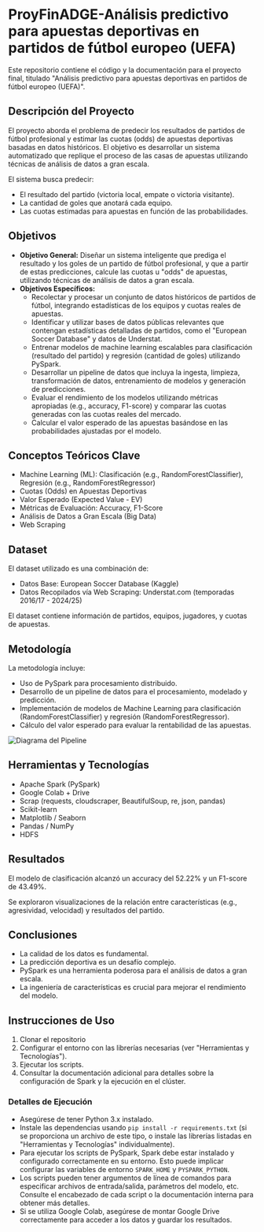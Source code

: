 #   ProyFinADGE-Análisis predictivo para apuestas deportivas en partidos de fútbol europeo (UEFA)

Este repositorio contiene el código y la documentación para el proyecto final, titulado "Análisis predictivo para apuestas deportivas en partidos de fútbol europeo (UEFA)".

##   Descripción del Proyecto

El proyecto aborda el problema de predecir los resultados de partidos de fútbol profesional y estimar las cuotas (odds) de apuestas deportivas basadas en datos históricos. El objetivo es desarrollar un sistema automatizado que replique el proceso de las casas de apuestas utilizando técnicas de análisis de datos a gran escala.

El sistema busca predecir:

* El resultado del partido (victoria local, empate o victoria visitante).
* La cantidad de goles que anotará cada equipo.
* Las cuotas estimadas para apuestas en función de las probabilidades.

##   Objetivos

* **Objetivo General:** Diseñar un sistema inteligente que prediga el resultado y los goles de un partido de fútbol profesional, y que a partir de estas predicciones, calcule las cuotas u "odds" de apuestas, utilizando técnicas de análisis de datos a gran escala.
* **Objetivos Específicos:**
    * Recolectar y procesar un conjunto de datos históricos de partidos de fútbol, integrando estadísticas de los equipos y cuotas reales de apuestas.
    * Identificar y utilizar bases de datos públicas relevantes que contengan estadísticas detalladas de partidos, como el "European Soccer Database" y datos de Understat.
    * Entrenar modelos de machine learning escalables para clasificación (resultado del partido) y regresión (cantidad de goles) utilizando PySpark.
    * Desarrollar un pipeline de datos que incluya la ingesta, limpieza, transformación de datos, entrenamiento de modelos y generación de predicciones.
    * Evaluar el rendimiento de los modelos utilizando métricas apropiadas (e.g., accuracy, F1-score) y comparar las cuotas generadas con las cuotas reales del mercado.
    * Calcular el valor esperado de las apuestas basándose en las probabilidades ajustadas por el modelo.

##   Conceptos Teóricos Clave

* Machine Learning (ML): Clasificación (e.g., RandomForestClassifier), Regresión (e.g., RandomForestRegressor)
* Cuotas (Odds) en Apuestas Deportivas
* Valor Esperado (Expected Value - EV)
* Métricas de Evaluación: Accuracy, F1-Score
* Análisis de Datos a Gran Escala (Big Data)
* Web Scraping

##   Dataset

El dataset utilizado es una combinación de:

* Datos Base: European Soccer Database (Kaggle)
* Datos Recopilados vía Web Scraping: Understat.com (temporadas 2016/17 - 2024/25)

El dataset contiene información de partidos, equipos, jugadores, y cuotas de apuestas.

##   Metodología

La metodología incluye:

* Uso de PySpark para procesamiento distribuido.
* Desarrollo de un pipeline de datos para el procesamiento, modelado y predicción.
* Implementación de modelos de Machine Learning para clasificación (RandomForestClassifier) y regresión (RandomForestRegressor).
* Cálculo del valor esperado para evaluar la rentabilidad de las apuestas.

![Diagrama del Pipeline](C:/Users/juand/Downloads/pipeline.png) 

##   Herramientas y Tecnologías

* Apache Spark (PySpark)
* Google Colab + Drive
* Scrap (requests, cloudscraper, BeautifulSoup, re, json, pandas)
* Scikit-learn
* Matplotlib / Seaborn
* Pandas / NumPy
* HDFS

##   Resultados

El modelo de clasificación alcanzó un accuracy del 52.22% y un F1-score de 43.49%.

Se exploraron visualizaciones de la relación entre características (e.g., agresividad, velocidad) y resultados del partido.

##   Conclusiones

* La calidad de los datos es fundamental.
* La predicción deportiva es un desafío complejo.
* PySpark es una herramienta poderosa para el análisis de datos a gran escala.
* La ingeniería de características es crucial para mejorar el rendimiento del modelo.

##   Instrucciones de Uso

1.  Clonar el repositorio
2.  Configurar el entorno con las librerías necesarias (ver "Herramientas y Tecnologías").
3.  Ejecutar los scripts.
4.  Consultar la documentación adicional para detalles sobre la configuración de Spark y la ejecución en el clúster.

###   Detalles de Ejecución

* Asegúrese de tener Python 3.x instalado.
* Instale las dependencias usando `pip install -r requirements.txt` (si se proporciona un archivo de este tipo, o instale las librerías listadas en "Herramientas y Tecnologías" individualmente).
* Para ejecutar los scripts de PySpark, Spark debe estar instalado y configurado correctamente en su entorno. Esto puede implicar configurar las variables de entorno `SPARK_HOME` y `PYSPARK_PYTHON`.
* Los scripts pueden tener argumentos de línea de comandos para especificar archivos de entrada/salida, parámetros del modelo, etc. Consulte el encabezado de cada script o la documentación interna para obtener más detalles.
* Si se utiliza Google Colab, asegúrese de montar Google Drive correctamente para acceder a los datos y guardar los resultados.
